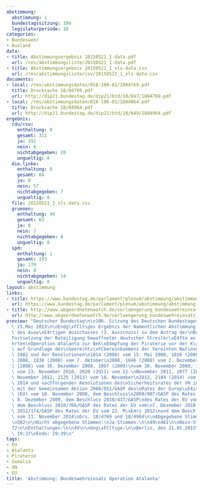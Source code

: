 ```yaml
---
abstimmung:
  abstimmung: 1
  bundestagssitzung: 106
  legislaturperiode: 18
categories:
- Bundeswehr
- Ausland
data:
- title: Abstimmungsergebnis 20150521_1-data.pdf
  url: /res/abstimmungsliste/20150521_1-data.pdf
- title: Abstimmungsergebnis 20150521_1_xls-data.csv
  url: /res/abstimmungsliste/csv/20150521_1_xls-data.csv
documents:
- local: /res/abstimmungsdaten/018-106-01/1804769.pdf
  title: Drucksache 18/04769.pdf
  url: http://dip21.bundestag.de/dip21/btd/18/047/1804769.pdf
- local: /res/abstimmungsdaten/018-106-01/1804964.pdf
  title: Drucksache 18/04964.pdf
  url: http://dip21.bundestag.de/dip21/btd/18/049/1804964.pdf
ergebnis:
  cdu/csu:
    enthaltung: 0
    gesamt: 311
    ja: 291
    nein: 0
    nichtabgegeben: 20
    ungueltig: 0
  die.linke:
    enthaltung: 0
    gesamt: 64
    ja: 0
    nein: 57
    nichtabgegeben: 7
    ungueltig: 0
  file: 20150521_1_xls-data.csv
  gruenen:
    enthaltung: 48
    gesamt: 63
    ja: 0
    nein: 7
    nichtabgegeben: 8
    ungueltig: 0
  spd:
    enthaltung: 1
    gesamt: 193
    ja: 170
    nein: 8
    nichtabgegeben: 14
    ungueltig: 0
layout: abstimmung
links:
- title: https://www.bundestag.de/parlament/plenum/abstimmung/abstimmung?id=340
  url: https://www.bundestag.de/parlament/plenum/abstimmung/abstimmung?id=340
- title: http://www.abgeordnetenwatch.de/verlaengerung_bundeswehreinsatz_somalia_operation_atalanta-1105-729.html
  url: http://www.abgeordnetenwatch.de/verlaengerung_bundeswehreinsatz_somalia_operation_atalanta-1105-729.html
preview: "Deutscher Bundestag\n\n106. Sitzung des Deutschen Bundestages\nam Donnerstag,\
  \ 21.Mai 2015\n\nEndg\xFCltiges Ergebnis der Namentlichen Abstimmung Nr. 1\n\nBeschlussempfehlung\
  \ des Ausw\xE4rtigen Ausschusses (3. Ausschuss) zu dem Antrag der\nBundesregierung\n\
  Fortsetzung der Beteiligung bewaffneter deutscher Streitkr\xE4fte an der EU-gef\xFC\
  hrten\nOperation Atalanta zur Bek\xE4mpfung der Piraterie vor der K\xFCste Somalias\
  \ auf Grundlage des\nSeerechts\xFCbereinkommens der Vereinten Nationen (VN) von\
  \ 1982 und der Resolutionen\n1814 (2008) vom 15. Mai 2008, 1816 (2008) vom 2. Juni\
  \ 2008, 1838 (2008) vom 7. Oktober\n2008, 1846 (2008) vom 2. Dezember 2008, 1851\
  \ (2008) vom 16. Dezember 2008, 1897 (2009)\nvom 30. November 2009, 1950 (2010)\
  \ vom 23. November 2010, 2020 (2011) vom 22.\nNovember 2011, 2077 (2012) vom 21.\
  \ November 2012, 2125 (2013) vom 18. November\n2013, 2184 (2014) vom 12. November\
  \ 2014 und nachfolgender Resolutionen des\nSicherheitsrates der VN in Verbindung\
  \ mit der Gemeinsamen Aktion 2008/851/GASP des\nRates der Europ\xE4ischen Union\
  \ (EU) vom 10. November 2008, dem Beschluss\n2009/907/GASP des Rates der EU vom\
  \ 8. Dezember 2009, dem Beschluss 2010/437/GASP\ndes Rates der EU vom 30. Juli 2010,\
  \ dem Beschluss 2010/766/GASP des Rates der EU vom\n7. Dezember 2010, dem Beschluss\
  \ 2012/174/GASP des Rates der EU vom 23. M\xE4rz 2012\nund dem Beschluss 2014/827/GASP\
  \ vom 21. November 2014\nDrs. 18/4769 und 18/4964\n\nAbgegebene Stimmen insgesamt:\n\
  \n582\n\nNicht abgegebene Stimmen:\nJa-Stimmen:\n\n49\n461\n\nNein-Stimmen:\n\n\
  72\n\nEnthaltungen:\n\n49\n\nUng\xFCltige:\n\nBerlin, den 21.05.2015\n\n0\n\nBeginn:\
  \ 19:37\nEnde: 19:39\n"
tags:
- EU
- Atalanta
- Piraterie
- Somalia
- UN
- EU
title: 'Abstimmung: Bundeswehreinsatz Operation Atalanta'
---
```


